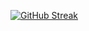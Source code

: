 [![GitHub Streak](https://streak-stats.demolab.com?user=volodimyr&theme=radical&hide_border=true&border_radius=0)](https://git.io/streak-stats)
